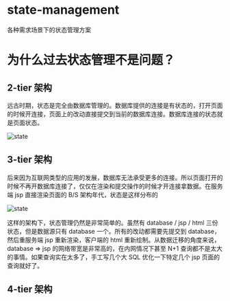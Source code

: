 # state-management

各种需求场景下的状态管理方案

# 为什么过去状态管理不是问题？

## 2-tier 架构

远古时期，状态是完全由数据库管理的。数据库提供的连接是有状态的，打开页面的时候开连接，页面上的改动直接提交到当前的数据库连接。数据库连接的状态就是页面状态。

![state](./2-tier.drawio.svg)

## 3-tier 架构

后来因为互联网类型的应用的发展，数据库无法承受更多的连接。所以页面打开的时候不再开数据库连接了，仅仅在渲染和提交操作的时候才开连接拿数据。在服务端 jsp 直接渲染页面的 B/S 架构年代，状态是这样分布的

![state](./3-tier.drawio.svg)

这样的架构下，状态管理仍然是非常简单的。虽然有 database / jsp / html 三份状态，但是数据源只有 database 一个。所有的改动都需要先提交到 database，然后重服务端 jsp 重新渲染，客户端的 html 重新绘制。从数据迁移的角度来说，database => jsp 的网络带宽是非常高的，在内网情况下甚至 N+1 查询都不是太大的事情。如果查询实在太多了，手工写几个大 SQL 优化一下特定几个 jsp 页面的查询就好了。

## 4-tier 架构



